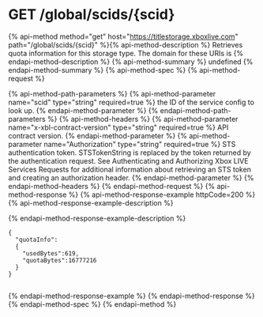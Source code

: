 # GET /global/scids/{scid}

{% api-method method="get" host="https://titlestorage.xboxlive.com" path="/global/scids/{scid}" %}{% api-method-description %}
Retrieves quota information for this storage type. The domain for these URIs is 
{% endapi-method-description %}
{% api-method-summary %}
undefined
{% endapi-method-summary %}
{% api-method-spec %}
{% api-method-request %}

{% api-method-path-parameters %}
{% api-method-parameter name="scid" type="string" required=true %}
the ID of the service config to look up.
{% endapi-method-parameter %}
{% endapi-method-path-parameters %}
{% api-method-headers %}
{% api-method-parameter name="x-xbl-contract-version" type="string" required=true %}
API contract version.
{% endapi-method-parameter %}
{% api-method-parameter name="Authorization" type="string" required=true %}
STS authentication token. STSTokenString is replaced by the token returned by the authentication request. See Authenticating and Authorizing Xbox LIVE Services Requests for additional information about retrieving an STS token and creating an authorization header.
{% endapi-method-parameter %}
{% endapi-method-headers %}
{% endapi-method-request %}
{% api-method-response %}
{% api-method-response-example httpCode=200 %}
{% api-method-response-example-description %}

{% endapi-method-response-example-description %}

```text
{
  "quotaInfo":
  {
    "usedBytes":619,
    "quotaBytes":16777216
  }
}
         
```
{% endapi-method-response-example %}
{% endapi-method-response %}
{% endapi-method-spec %}
{% endapi-method %}
